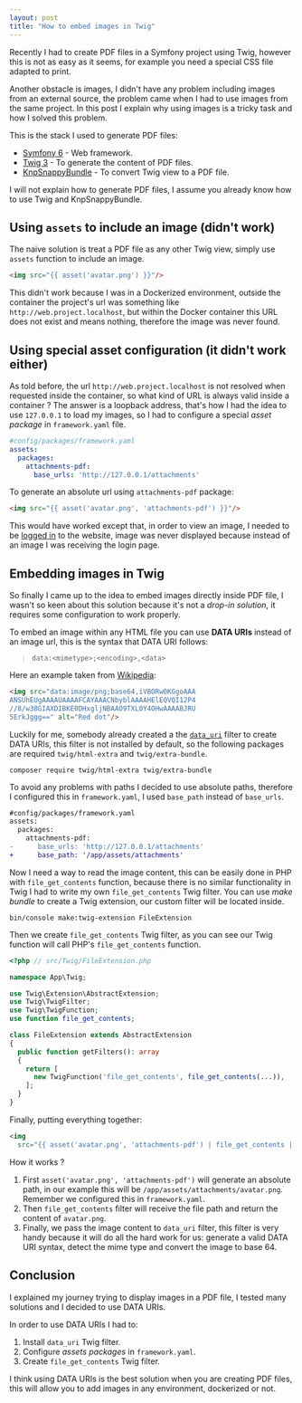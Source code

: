 ```yaml
---
layout: post
title: "How to embed images in Twig"
---
```


Recently I had to create PDF files in a Symfony project using Twig, however this
is not as easy as it seems, for example you need a special CSS file adapted to
print.

Another obstacle is images, I didn't have any problem including images from an
external source, the problem came when I had to use images from the same
project. In this post I explain why using images is a tricky task and how I
solved this problem.

This is the stack I used to generate PDF files:

- [Symfony 6](https://symfony.com/) - Web framework.
- [Twig 3](https://twig.symfony.com/doc/3.x/) - To generate the content of PDF
  files.
- [KnpSnappyBundle](https://github.com/KnpLabs/KnpSnappyBundle) - To convert
  Twig view to a PDF file.

I will not explain how to generate PDF files, I assume you already know how to
use Twig and KnpSnappyBundle.

## Using `assets` to include an image (didn't work)

The naive solution is treat a PDF file as any other Twig view, simply
use `assets` function to include an image.

<!-- {% raw %} -->

```html
<img src="{{ asset('avatar.png') }}"/>
```

<!-- {% endraw %} -->

This didn't work because I was in a Dockerized environment, outside the
container the project's url was something
like `http://web.project.localhost`, but within the Docker container this URL
does not exist and means nothing, therefore the image was never found.

## Using special asset configuration (it didn't work either)

As told before, the url `http://web.project.localhost` is not resolved when
requested inside the container, so what kind of URL is always valid inside a
container ? The answer is a loopback address, that's how I had the idea to
use `127.0.0.1` to load my images, so I had to configure a special _asset
package_ in `framework.yaml` file.

```yaml
#config/packages/framework.yaml
assets:
  packages:
    attachments-pdf:
      base_urls: 'http://127.0.0.1/attachments'
``` 

To generate an absolute url using `attachments-pdf` package:

<!-- {% raw %} -->

```html
<img src="{{ asset('avatar.png', 'attachments-pdf') }}"/>
```

<!-- {% endraw %} -->

This would have worked except that, in order to view an image, I needed to be
<u>logged in</u> to the website, image was never displayed because instead of
an image I was receiving the login page.

## Embedding images in Twig

So finally I came up to the idea to embed images directly inside PDF file, I
wasn't so keen about this solution because it's not a _drop-in solution_, it
requires some configuration to work properly.

To embed an image within any HTML file you can use **DATA URIs** instead of an
image url, this is the syntax that DATA URI follows:

> `data:<mimetype>;<encoding>,<data>`

Here an example taken
from [Wikipedia](https://en.wikipedia.org/wiki/Data_URI_scheme#HTML):

```HTML
<img src="data:image/png;base64,iVBORw0KGgoAAA
ANSUhEUgAAAAUAAAAFCAYAAACNbyblAAAAHElEQVQI12P4
//8/w38GIAXDIBKE0DHxgljNBAAO9TXL0Y4OHwAAAABJRU
5ErkJggg==" alt="Red dot"/>
```

Luckily for me, somebody already created a
the [`data_uri`](https://twig.symfony.com/doc/3.x/filters/data_uri.html) filter
to create DATA URIs, this filter is not installed by default, so the following
packages are required `twig/html-extra` and `twig/extra-bundle`.

```console
composer require twig/html-extra twig/extra-bundle
```

To avoid any problems with paths I decided to use absolute paths, therefore I
configured this in `framework.yaml`, I used `base_path` instead of `base_urls`.

```diff
#config/packages/framework.yaml
assets:
  packages:
    attachments-pdf:
-      base_urls: 'http://127.0.0.1/attachments'
+      base_path: '/app/assets/attachments'
``` 

Now I need a way to read the image content, this can be easily done in PHP
with `file_get_contents` function, because there is no similar functionality in
Twig I had to write my own `file_get_contents` Twig filter. You can use _make
bundle_ to create a Twig extension, our custom filter will be located inside.

```console
bin/console make:twig-extension FileExtension
```

Then we create `file_get_contents` Twig filter, as you can see our Twig function
will call PHP's `file_get_contents` function.

```php
<?php // src/Twig/FileExtension.php

namespace App\Twig;

use Twig\Extension\AbstractExtension;
use Twig\TwigFilter;
use Twig\TwigFunction;
use function file_get_contents;

class FileExtension extends AbstractExtension
{
  public function getFilters(): array
  {
    return [
      new TwigFunction('file_get_contents', file_get_contents(...)),
    ];
  }
}
```

Finally, putting everything together:

<!-- {% raw %} -->

```html
<img
  src="{{ asset('avatar.png', 'attachments-pdf') | file_get_contents | data_uri }}"/>
```

<!-- {% endraw %} -->

How it works ?

1. First `asset('avatar.png', 'attachments-pdf')` will generate an absolute
   path, in our example this will be `/app/assets/attachments/avatar.png`.
   Remember we configured this in `framework.yaml`.
2. Then `file_get_contents` filter will receive the file path and return the
   content of `avatar.png`.
3. Finally, we pass the image content to `data_uri` filter, this filter is very
   handy because it will do all the hard work for us: generate a valid DATA URI
   syntax, detect the mime type and convert the image to base 64.

## Conclusion

I explained my journey trying to display images in a PDF file, I tested many
solutions and I decided to use DATA URIs.

In order to use DATA URIs I had to:

1. Install `data_uri` Twig filter.
2. Configure _assets packages_ in `framework.yaml`.
3. Create `file_get_contents` Twig filter.

I think using DATA URIs is the best solution when you are creating PDF files,
this will allow you to add images in any environment, dockerized or not.
